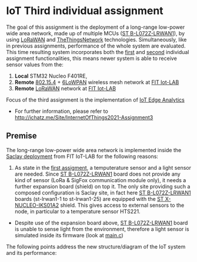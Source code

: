 # IoT Third individual assignment
The goal of this assignment is the deployment of a long-range low-power wide area network, made up of multiple MCUs ([ST B-L072Z-LRWAN1](https://www.st.com/en/evaluation-tools/b-l072z-lrwan1.html)), by using [LoRaWAN](https://lora-alliance.org/about-lorawan/) and [TheThingsNetwork](https://www.thethingsnetwork.org/) technologies. Simultaneously, like in previous assignments, performance of the whole system are evaluated. 
This time resulting system incorporates both the [first](./../FirstAssignment) and [second](./../SecondAssignment) individual assignment functionalities, this means newer system is able to receive sensor values from the:
1. **Local** STM32 Nucleo F401RE, 
2. **Remote** [802.15.4](https://en.wikipedia.org/wiki/IEEE_802.15.4) + [6LoWPAN](https://en.wikipedia.org/wiki/6LoWPAN) wireless mesh network at [FIT Iot-LAB](www.iot-lab.info)
3. **Remote** [LoRaWAN](https://lora-alliance.org/about-lorawan/) network at [FIT Iot-LAB](www.iot-lab.info)

Focus of the third assignment is the implementation of [IoT Edge Analytics](https://www.sisense.com/glossary/edge-analytics/)
- For further information, please refer to http://ichatz.me/Site/InternetOfThings2021-Assignment3

## Premise
The long-range low-power wide area network is implemented inside the [Saclay deployment](https://www.iot-lab.info/docs/deployment/saclay/) from FIT IoT-LAB for the following reasons:
1. As state in the [first assigment](https://github.com/Salvo-32/IoT-IndividualAssignments/tree/main/FirstAssignment#sensors), a temputerature sensor and a light sensor are needed. Since [ST B-L072Z-LRWAN1](https://www.st.com/en/evaluation-tools/b-l072z-lrwan1.html) board does not provide any kind of sensor (LoRa & SigFox communication module only), it needs a further expansion board (shield) on top it. The only site providing such a composed configuration is Saclay site, in fact here [ST B-L072Z-LRWAN1](https://www.iot-lab.info/docs/boards/st-b-l072z-lrwan1/) boards (st-lrwan1-1 to st-lrwan1-25) are equipped with the [ST X-NUCLEO-IKS01A2](https://www.st.com/en/ecosystems/x-nucleo-iks01a2.html) shield. This gives access to external sensors to the node, in particular to a temperature sensor HTS221.
- Despite use of the expansion board above, [ST B-L072Z-LRWAN1](https://www.st.com/en/evaluation-tools/b-l072z-lrwan1.html) board is unable to sense light from the environment, therefore a light sensor is simulated inside its firmware (look at [main.c](./Firmware/Endpoint/main.c))
 
The following points address the new structure/diagram of the IoT system and its performance:
